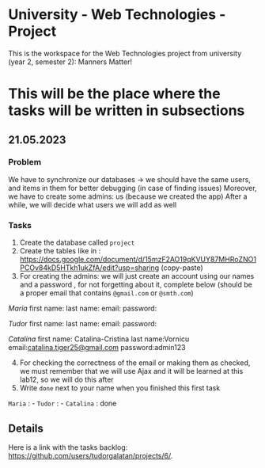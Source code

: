 # University - Web Technologies - Project

This is the workspace for the Web Technologies project from university (year 2, semester 2): Manners Matter!

# This will be the place where the tasks will be written in subsections

## 21.05.2023

### Problem 
We have to synchronize our databases -> we should have the same users, and items in them for better debugging (in case of finding issues)
Moreover, we have to create some admins: us (because we created the app) 
After a while, we will decide what users we will add as well

### Tasks
1. Create the database called `project`
2. Create the tables like in : https://docs.google.com/document/d/15mzF2AO19qKVUY87MHRoZNO1PCOv84kD5HTkh1ukZfA/edit?usp=sharing  (copy-paste)
3. For creating the admins: we will just create an account using our names and a password , for not forgetting about it, complete below (should be a proper email that contains `@gmail.com` or `@smth.com`)

*Maria*
first name:
last name:
email:
password:

*Tudor*
first name:
last name:
email:
password:

*Catalina*
first name: Catalina-Cristina
last name:Vornicu
email:catalina.tiger25@gmail.com
password:admin123

4. For checking the correctness of the email or making them as checked, we must remember that we will use Ajax and it will be learned at this lab12, so we will do this after 
5. Write `done` next to your name when you finished this first task

`Maria` : -
`Tudor` : -
`Catalina` : done

## Details

Here is a link with the tasks backlog: https://github.com/users/tudorgalatan/projects/6/.